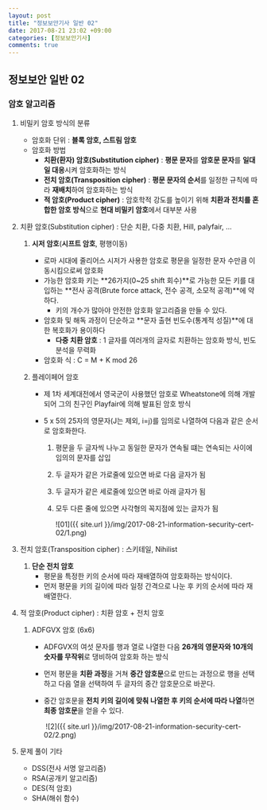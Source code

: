 ```yaml
---
layout: post
title: "정보보안기사 일반 02"
date: 2017-08-21 23:02 +09:00
categories: [정보보안기사]
comments: true
---
```


## 정보보안 일반 02

### 암호 알고리즘

1. 비밀키 암호 방식의 분류

   * 암호화 단위 : **블록 암호, 스트림 암호**
   * 암호화 방법
     * **치환(환자) 암호(Substitution cipher)** : **평문 문자**를 **암호문 문자**를 **일대일 대응**시켜 암호화하는 방식
     * **전치 암호(Transposition cipher)** : **평문 문자의 순서**를 일정한 규칙에 따라 **재배치**하여 암호화하는 방식
     * **적 암호(Product cipher)** : 암호학적 강도를 높이기 위해 **치환과 전치를 혼합한 암호 방식**으로 **현대 비밀키 암호**에서 대부분 사용

2. 치환 암호(Substitution cipher) : 단순 치환, 다중 치환, Hill, palyfair, ...

   1. **시저 암호**(**시프트 암호**, 평행이동)

      * 로마 시대에 줄리어스 시저가 사용한 암호로 평문을 일정한 문자 수만큼 이동시킴으로써 암호화
      * 가능한 암호화 키는 **26가지(0~25 shift 회수)**로 가능한 모든 키를 대입하는 **전사 공격(Brute force attack, 전수 공격, 소모적 공격)**에 약하다.
        * 키의 개수가 많아야 안전한 암호화 알고리즘을 만들 수 있다.
      * 암호화 및 해독 과정이 단순하고 **문자 출현 빈도수(통계적 성질)**에 대한 복호화가 용이하다
        * **다중 치환 암호** : 1 글자를 여러개의 글자로 치환하는 암호화 방식, 빈도 분석을 무력화
      * 암호화 식 : C = M + K mod 26

   2. 플레이페어 암호

      * 제 1차 세계대전에서 영국군이 사용했던 암호로 Wheatstone에 의해 개발되어 그의 친구인 Playfair에 의해 발표된 암호 방식

      * 5 x 5의 25자의 영문자(J는 제외, i=j)를 임의로 나열하여 다음과 같은 순서로 암호화한다.

        1. 평문을 두 글자씩 나누고 동일한 문자가 연속될 떄는 연속되는 사이에 임의의 문자를 삽입

        2. 두 글자가 같은 가로줄에 있으면 바로 다음 글자가 됨

        3. 두 글자가 같은 세로줄에 있으면 바로 아래 글자가 됨

        4. 모두 다른 줄에 있으면 사각형의 꼭지점에 있는 글자가 됨

           ![01]({{ site.url }}/img/2017-08-21-information-security-cert-02/1.png)

3. 전치 암호(Transposition cipher) : 스키테일, Nihilist

   1. **단순 전치 암호**
      * 평문을 특정한 키의 순서에 따라 재배열하여 암호화하는 방식이다.
      * 먼저 평문을 키의 길이에 따라 일정 간격으로 나눈 후 키의 순서에 따라 재배열한다.

4. 적 암호(Product cipher) : 치환 암호 + 전치 암호

   1. ADFGVX 암호 (6x6)

      * ADFGVX의 여섯 문자를 행과 열로 나열한 다음 **26개의 영문자와 10개의 숫자를 무작위**로 댕비하여 암호화 하는 방식

      * 먼저 평문을 **치환 과정**을 거쳐 **중간 암호문**으로 만드는 과정으로 행을 선택하고 다음 열을 선택하여 두 글자의 중간 암호문으로 바꾼다.

      * 중간  암호문을 **전치 키의 길이에 맞춰 나열한 후 키의 순서에 따라 나열**하면 **최종 암호문**을 얻을 수 있다.

        ​	![2]({{ site.url }}/img/2017-08-21-information-security-cert-02/2.png)

5. 문제 풀이 기타

   * DSS(전사 서명 알고리즘)
   * RSA(공개키 알고리즘)
   * DES(적 암호)
   * SHA(해쉬 함수)